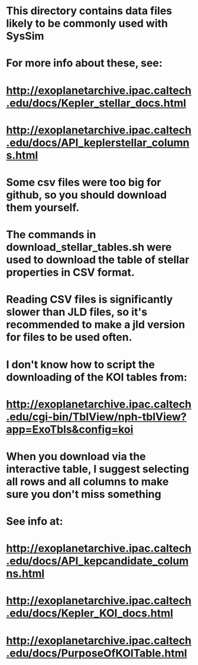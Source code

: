 # This directory contains data files likely to be commonly used with SysSim
# For more info about these, see:
# http://exoplanetarchive.ipac.caltech.edu/docs/Kepler_stellar_docs.html
# http://exoplanetarchive.ipac.caltech.edu/docs/API_keplerstellar_columns.html

# Some csv files were too big for github, so you should download them yourself.
# The commands in download_stellar_tables.sh were used to download the table of stellar properties in CSV format.  
# Reading CSV files is significantly slower than JLD files, so it's recommended to make a jld version for files to be used often.

# I don't know how to script the downloading of the KOI tables from:
# http://exoplanetarchive.ipac.caltech.edu/cgi-bin/TblView/nph-tblView?app=ExoTbls&config=koi
# When you download via the interactive table, I suggest selecting all rows and all columns to make sure you don't miss something
# See info at:
# http://exoplanetarchive.ipac.caltech.edu/docs/API_kepcandidate_columns.html
# http://exoplanetarchive.ipac.caltech.edu/docs/Kepler_KOI_docs.html
# http://exoplanetarchive.ipac.caltech.edu/docs/PurposeOfKOITable.html

